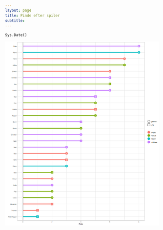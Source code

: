 ```yaml
---
layout: page
title: Pinde efter spiler
subtitle: 
---
```


```{r echo=FALSE, message=FALSE, warning=FALSE}
Sys.Date()
```

![hej](https://raw.githubusercontent.com/AugustSD2111/AugustSD2111.github.io/refs/heads/master/assets/img/pinde_spiller.png)
